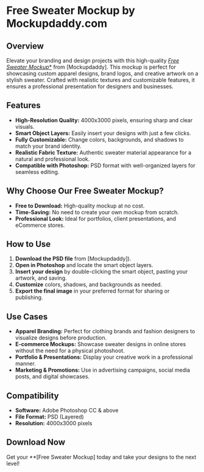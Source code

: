 # Free Sweater Mockup by Mockupdaddy.com

## Overview
Elevate your branding and design projects with this high-quality [*Free Sweater Mockup**](https://www.mockupdaddy.com/sweater-mockup) from [Mockupdaddy]. This mockup is perfect for showcasing custom apparel designs, brand logos, and creative artwork on a stylish sweater. Crafted with realistic textures and customizable features, it ensures a professional presentation for designers and businesses.

## Features
- **High-Resolution Quality:** 4000x3000 pixels, ensuring sharp and clear visuals.
- **Smart Object Layers:** Easily insert your designs with just a few clicks.
- **Fully Customizable:** Change colors, backgrounds, and shadows to match your brand identity.
- **Realistic Fabric Texture:** Authentic sweater material appearance for a natural and professional look.
- **Compatible with Photoshop:** PSD format with well-organized layers for seamless editing.

## Why Choose Our Free Sweater Mockup?
- **Free to Download:** High-quality mockup at no cost.
- **Time-Saving:** No need to create your own mockup from scratch.
- **Professional Look:** Ideal for portfolios, client presentations, and eCommerce stores.

## How to Use
1. **Download the PSD file** from [Mockupdaddy]).
2. **Open in Photoshop** and locate the smart object layers.
3. **Insert your design** by double-clicking the smart object, pasting your artwork, and saving.
4. **Customize** colors, shadows, and backgrounds as needed.
5. **Export the final image** in your preferred format for sharing or publishing.

## Use Cases
- **Apparel Branding:** Perfect for clothing brands and fashion designers to visualize designs before production.
- **E-commerce Mockups:** Showcase sweater designs in online stores without the need for a physical photoshoot.
- **Portfolio & Presentations:** Display your creative work in a professional manner.
- **Marketing & Promotions:** Use in advertising campaigns, social media posts, and digital showcases.

## Compatibility
- **Software:** Adobe Photoshop CC & above
- **File Format:** PSD (Layered)
- **Resolution:** 4000x3000 pixels

## Download Now
Get your **[Free Sweater Mockup] today and take your designs to the next level!
